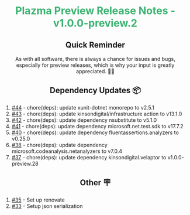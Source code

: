 <h1 align="center" style="color: mediumseagreen;font-weight: bold;">
Plazma Preview Release Notes - v1.0.0-preview.2
</h1>

<h2 align="center" style="font-weight: bold;">Quick Reminder</h2>

<div align="center">

As with all software, there is always a chance for issues and bugs, especially for preview releases, which is why your input is greatly appreciated. 🙏🏼
</div>

<h2 align="center" style="font-weight: bold;">Dependency Updates 📦</h2>

1. [#44](https://github.com/KinsonDigital/Plazma/pull/44) - chore(deps): update xunit-dotnet monorepo to v2.5.1
2. [#43](https://github.com/KinsonDigital/Plazma/pull/43) - chore(deps): update kinsondigital/infrastructure action to v13.1.0
3. [#42](https://github.com/KinsonDigital/Plazma/pull/42) - chore(deps): update dependency nsubstitute to v5.1.0
4. [#41](https://github.com/KinsonDigital/Plazma/pull/41) - chore(deps): update dependency microsoft.net.test.sdk to v17.7.2
5. [#40](https://github.com/KinsonDigital/Plazma/pull/40) - chore(deps): update dependency fluentassertions.analyzers to v0.25.0
6. [#38](https://github.com/KinsonDigital/Plazma/pull/38) - chore(deps): update dependency microsoft.codeanalysis.netanalyzers to v7.0.4
7. [#37](https://github.com/KinsonDigital/Plazma/pull/37) - chore(deps): update dependency kinsondigital.velaptor to v1.0.0-preview.28

<h2 align="center" style="font-weight: bold;">Other 🪧</h2>

1. [#35](https://github.com/KinsonDigital/Plazma/issues/35) - Set up renovate
2. [#33](https://github.com/KinsonDigital/Plazma/issues/33) - Setup json serialization

